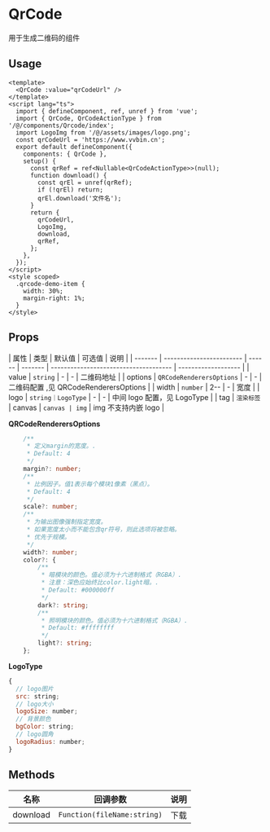 # QrCode

用于生成二维码的组件

## Usage

```vue
<template>
  <QrCode :value="qrCodeUrl" />
</template>
<script lang="ts">
  import { defineComponent, ref, unref } from 'vue';
  import { QrCode, QrCodeActionType } from '/@/components/Qrcode/index';
  import LogoImg from '/@/assets/images/logo.png';
  const qrCodeUrl = 'https://www.vvbin.cn';
  export default defineComponent({
    components: { QrCode },
    setup() {
      const qrRef = ref<Nullable<QrCodeActionType>>(null);
      function download() {
        const qrEl = unref(qrRef);
        if (!qrEl) return;
        qrEl.download('文件名');
      }
      return {
        qrCodeUrl,
        LogoImg,
        download,
        qrRef,
      };
    },
  });
</script>
<style scoped>
  .qrcode-demo-item {
    width: 30%;
    margin-right: 1%;
  }
</style>
```

## Props

| 属性    | 类型                     | 默认值 | 可选值  | 说明                                  |
| ------- | ------------------------ | ------ | ------- | ------------------------------------- | ------------------- |
| value   | `string`                 | -      | -       | 二维码地址                            |
| options | `QRCodeRenderersOptions` | -      | -       | 二维码配置 ,见 QRCodeRenderersOptions |
| width   | `number`                 | 2--    | -       | 宽度                                  |
| logo    | `string｜LogoType`       | -      | -       | 中间 logo 配置，见 LogoType           |
| tag     | `渲染标签`               | canvas | `canvas | img`                                  | img 不支持内嵌 logo |

**QRCodeRenderersOptions**

```ts
    /**
     * 定义margin的宽度。.
     * Default: 4
     */
    margin?: number;
    /**
     * 比例因子。值1表示每个模块1像素（黑点）。
     * Default: 4
     */
    scale?: number;
    /**
     * 为输出图像强制指定宽度。
     * 如果宽度太小而不能包含qr符号，则此选项将被忽略。
     * 优先于规模。
     */
    width?: number;
    color?: {
        /**
         * 暗模块的颜色。值必须为十六进制格式（RGBA）.
         * 注意：深色应始终比color.light暗。.
         * Default: #000000ff
         */
        dark?: string;
        /**
         * 照明模块的颜色。值必须为十六进制格式（RGBA）.
         * Default: #ffffffff
         */
        light?: string;
    };

```

**LogoType**

```js
{
  // logo图片
  src: string;
  // logo大小
  logoSize: number;
  // 背景颜色
  bgColor: string;
  // logo圆角
  logoRadius: number;
}
```

## Methods

| 名称     | 回调参数                    | 说明 |
| -------- | --------------------------- | ---- |
| download | `Function(fileName:string)` | 下载 |
